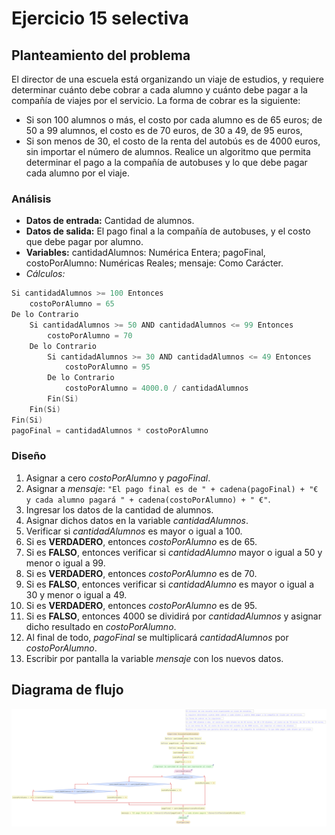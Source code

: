 # Ejercicio 15 selectiva

## Planteamiento del problema

El director de una escuela está organizando un viaje de estudios, y requiere determinar cuánto debe cobrar a cada alumno y cuánto debe pagar a la compañía de viajes por el servicio.
La forma de cobrar es la siguiente: 
- Si son 100 alumnos o más, el costo por cada alumno es de 65 euros; de 50 a 99 alumnos, el costo es de 70 euros, de 30 a 49, de 95 euros, 
- Si son menos de 30, el costo de la renta del autobús es de 4000 euros, sin importar el número de alumnos. 
Realice un algoritmo que permita determinar el pago a la compañía de autobuses y lo que debe pagar cada alumno por el viaje.

### Análisis

- **Datos de entrada:** Cantidad de alumnos.
- **Datos de salida:** El pago final a la compañía de autobuses, y el costo que debe pagar por alumno.
- **Variables:** cantidadAlumnos: Numérica Entera; pagoFinal, costoPorAlumno: Numéricas Reales; mensaje: Como Carácter.
- _Cálculos:_
```C
Si cantidadAlumnos >= 100 Entonces
    costoPorAlumno = 65
De lo Contrario
    Si cantidadAlumnos >= 50 AND cantidadAlumnos <= 99 Entonces
        costoPorAlumno = 70
    De lo Contrario
        Si cantidadAlumnos >= 30 AND cantidadAlumnos <= 49 Entonces
            costoPorAlumno = 95
        De lo Contrario
            costoPorAlumno = 4000.0 / cantidadAlumnos
        Fin(Si)
    Fin(Si)
Fin(Si)
pagoFinal = cantidadAlumnos * costoPorAlumno
```

### Diseño

1. Asignar a cero *costoPorAlumno* y *pagoFinal*.
2. Asignar a *mensaje*: `"El pago final es de " + cadena(pagoFinal) + "€ y cada alumno pagará " + cadena(costoPorAlumno) + " €"`.
3. Ingresar los datos de la cantidad de alumnos.
4. Asignar dichos datos en la variable *cantidadAlumnos*.
5. Verificar si *cantidadAlumnos* es mayor o igual a 100.
6. Si es **VERDADERO**, entonces *costoPorAlumno* es de 65.
7. Si es **FALSO**, entonces verificar si *cantidadAlumno* mayor o igual a 50 y menor o igual a 99.
8. Si es **VERDADERO**, entonces *costoPorAlumno* es de 70.
9. Si es **FALSO**, entonces verificar si *cantidadAlumno* es mayor o igual a 30 y menor o igual a 49.
10. Si es **VERDADERO**, entonces *costoPorAlumno* es de 95.
11. Si es **FALSO**, entonces 4000 se dividirá por *cantidadAlumnos* y asignar dicho resultado en *costoPorAlumno*.
12. Al final de todo, *pagoFinal* se multiplicará *cantidadAlumnos* por *costoPorAlumno*.
13. Escribir por pantalla la variable *mensaje* con los nuevos datos.

## Diagrama de flujo

![DFD del ejercicio 15 selectiva](./Ejercicio15DFD.png)
